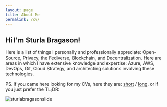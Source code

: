 ```yaml
---
layout: page
title: About Me
permalink: /cv/
---
```



## Hi I'm Sturla Bragason!

Here is a list of things I personally and professionally appreciate: Open-Source, Privacy, the Fediverse, Blockchain, and Decentralization. Here are areas in which I have extensive knowledge and expertise: Azure, AWS, DevOps, Git, Cloud Strategy, and architecting solutions involving these technologies.

PS. If you came here looking for my CVs, here they are: [short](https://sturlabragason.github.io/cv/sturlabragason_onepager.pdf) / [long](https://sturlabragason.github.io/cv/sturlabragason.pdf), or if you just prefer the TL;DR:

![sturlabragasonslide](https://sturlabragason.github.io/cv/sturlabragasonslide.png)
